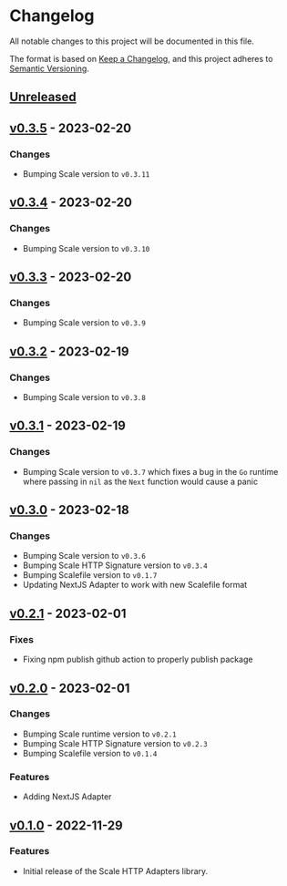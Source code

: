 # Changelog

All notable changes to this project will be documented in this file.

The format is based on [Keep a Changelog](https://keepachangelog.com/en/1.0.0/), and this project adheres
to [Semantic Versioning](https://semver.org/spec/v2.0.0.html).

## [Unreleased]

## [v0.3.5] - 2023-02-20

### Changes

- Bumping Scale version to `v0.3.11`

## [v0.3.4] - 2023-02-20

### Changes

- Bumping Scale version to `v0.3.10`

## [v0.3.3] - 2023-02-20

### Changes

- Bumping Scale version to `v0.3.9`

## [v0.3.2] - 2023-02-19

### Changes

- Bumping Scale version to `v0.3.8`

## [v0.3.1] - 2023-02-19

### Changes

- Bumping Scale version to `v0.3.7` which fixes a bug in the `Go` runtime where passing in `nil` as the `Next` function would cause a panic

## [v0.3.0] - 2023-02-18

### Changes

- Bumping Scale version to `v0.3.6`
- Bumping Scale HTTP Signature version to `v0.3.4`
- Bumping Scalefile version to `v0.1.7`
- Updating NextJS Adapter to work with new Scalefile format

## [v0.2.1] - 2023-02-01

### Fixes

- Fixing npm publish github action to properly publish package

## [v0.2.0] - 2023-02-01

### Changes

- Bumping Scale runtime version to `v0.2.1`
- Bumping Scale HTTP Signature version to `v0.2.3`
- Bumping Scalefile version to `v0.1.4`

### Features

- Adding NextJS Adapter

## [v0.1.0] - 2022-11-29

### Features

- Initial release of the Scale HTTP Adapters library.

[unreleased]: https://github.com/loopholelabs/scale-http-adapters/compare/v0.3.5...HEAD
[v0.3.5]: https://github.com/loopholelabs/scale-http-adapters/compare/v0.3.5
[v0.3.4]: https://github.com/loopholelabs/scale-http-adapters/compare/v0.3.4
[v0.3.3]: https://github.com/loopholelabs/scale-http-adapters/compare/v0.3.3
[v0.3.2]: https://github.com/loopholelabs/scale-http-adapters/compare/v0.3.2
[v0.3.1]: https://github.com/loopholelabs/scale-http-adapters/compare/v0.3.1
[v0.3.0]: https://github.com/loopholelabs/scale-http-adapters/compare/v0.3.0
[v0.2.1]: https://github.com/loopholelabs/scale-http-adapters/compare/v0.2.1
[v0.2.0]: https://github.com/loopholelabs/scale-http-adapters/compare/v0.2.0
[v0.1.0]: https://github.com/loopholelabs/scale-http-adapters/compare/v0.1.0
